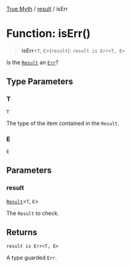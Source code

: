 [True Myth](../../index.md) / [result](../index.md) / isErr

# Function: isErr()

> **isErr**\<`T`, `E`\>(`result`): `result is Err<T, E>`

Is the [`Result`](../classes/Result.md) an [`Err`](../interfaces/Err.md)?

## Type Parameters

### T

`T`

The type of the item contained in the `Result`.

### E

`E`

## Parameters

### result

[`Result`](../classes/Result.md)\<`T`, `E`\>

The `Result` to check.

## Returns

`result is Err<T, E>`

A type guarded `Err`.
